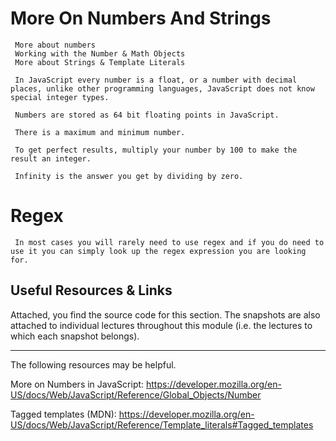 # More On Numbers And Strings
     More about numbers
     Working with the Number & Math Objects
     More about Strings & Template Literals

     In JavaScript every number is a float, or a number with decimal places, unlike other programming languages, JavaScript does not know special integer types. 

     Numbers are stored as 64 bit floating points in JavaScript.

     There is a maximum and minimum number.

     To get perfect results, multiply your number by 100 to make the result an integer.

     Infinity is the answer you get by dividing by zero.

# Regex 
     In most cases you will rarely need to use regex and if you do need to use it you can simply look up the regex expression you are looking for. 

## Useful Resources & Links
Attached, you find the source code for this section. The snapshots are also attached to individual lectures throughout this module (i.e. the lectures to which each snapshot belongs).

---

The following resources may be helpful.

More on Numbers in JavaScript: https://developer.mozilla.org/en-US/docs/Web/JavaScript/Reference/Global_Objects/Number

Tagged templates (MDN): https://developer.mozilla.org/en-US/docs/Web/JavaScript/Reference/Template_literals#Tagged_templates